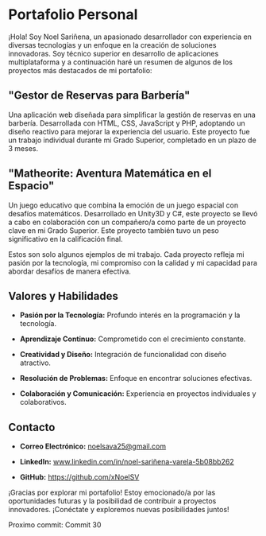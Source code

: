 # Portafolio Personal

¡Hola! Soy Noel Sariñena, un apasionado desarrollador con experiencia en diversas tecnologías y un enfoque en la creación de soluciones innovadoras. Soy técnico superior en desarrollo de aplicaciones multiplataforma y a continuación haré un resumen de algunos de los proyectos más destacados de mi portafolio:

## "Gestor de Reservas para Barbería"

Una aplicación web diseñada para simplificar la gestión de reservas en una barbería. Desarrollada con HTML, CSS, JavaScript y PHP, adoptando un diseño reactivo para mejorar la experiencia del usuario. Este proyecto fue un trabajo individual durante mi Grado Superior, completado en un plazo de 3 meses.

## "Matheorite: Aventura Matemática en el Espacio"

Un juego educativo que combina la emoción de un juego espacial con desafíos matemáticos. Desarrollado en Unity3D y C#, este proyecto se llevó a cabo en colaboración con un compañero/a como parte de un proyecto clave en mi Grado Superior. Este proyecto también tuvo un peso significativo en la calificación final.

Estos son solo algunos ejemplos de mi trabajo. Cada proyecto refleja mi pasión por la tecnología, mi compromiso con la calidad y mi capacidad para abordar desafíos de manera efectiva.

## Valores y Habilidades

- **Pasión por la Tecnología:** Profundo interés en la programación y la tecnología.
  
- **Aprendizaje Continuo:** Comprometido con el crecimiento constante.

- **Creatividad y Diseño:** Integración de funcionalidad con diseño atractivo.

- **Resolución de Problemas:** Enfoque en encontrar soluciones efectivas.

- **Colaboración y Comunicación:** Experiencia en proyectos individuales y colaborativos.

## Contacto

- **Correo Electrónico:** noelsava25@gmail.com
  
- **LinkedIn:** www.linkedin.com/in/noel-sariñena-varela-5b08bb262
  
- **GitHub:** https://github.com/xNoelSV

¡Gracias por explorar mi portafolio! Estoy emocionado/a por las oportunidades futuras y la posibilidad de contribuir a proyectos innovadores. ¡Conéctate y exploremos nuevas posibilidades juntos!

Proximo commit: Commit 30